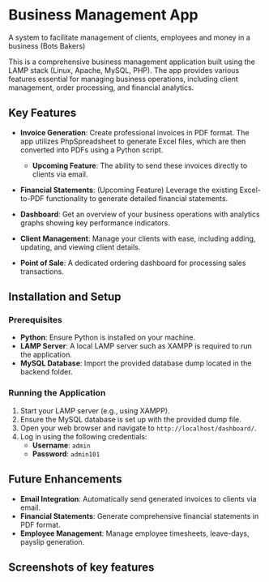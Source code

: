 # Business Management App
A system to facilitate management of clients, employees and money in a business (Bots Bakers)

This is a comprehensive business management application built using the LAMP stack (Linux, Apache, MySQL, PHP). The app provides various features essential for managing business operations, including client management, order processing, and financial analytics.

## Key Features

- **Invoice Generation**: Create professional invoices in PDF format. The app utilizes PhpSpreadsheet to generate Excel files, which are then converted into PDFs using a Python script. 
  - **Upcoming Feature**: The ability to send these invoices directly to clients via email.
  
- **Financial Statements**: (Upcoming Feature) Leverage the existing Excel-to-PDF functionality to generate detailed financial statements.

- **Dashboard**: Get an overview of your business operations with analytics graphs showing key performance indicators.

- **Client Management**: Manage your clients with ease, including adding, updating, and viewing client details.

- **Point of Sale**: A dedicated ordering dashboard for processing sales transactions.

## Installation and Setup

### Prerequisites

- **Python**: Ensure Python is installed on your machine.
- **LAMP Server**: A local LAMP server such as XAMPP is required to run the application.
- **MySQL Database**: Import the provided database dump located in the backend folder.

### Running the Application

1. Start your LAMP server (e.g., using XAMPP).
2. Ensure the MySQL database is set up with the provided dump file.
3. Open your web browser and navigate to `http://localhost/dashboard/`.
4. Log in using the following credentials:
   - **Username**: `admin`
   - **Password**: `admin101`

## Future Enhancements

- **Email Integration**: Automatically send generated invoices to clients via email.
- **Financial Statements**: Generate comprehensive financial statements in PDF format.
- **Employee Management**: Manage employee timesheets, leave-days, payslip generation.

## Screenshots of key features

